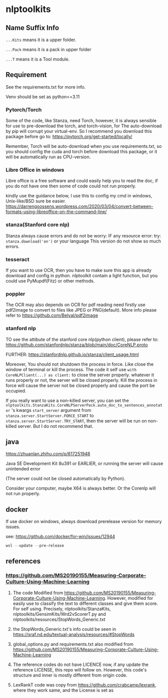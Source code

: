 # nlptoolkits

## Name Suffix Info

```...Kits``` means it is a upper folder.

```...Pack``` means it is a pack in upper folder

```...T``` means it is a Tool module.

## Requirement 

See the requirements.txt for more info. 

Venv should be set as python<=3.11

### Pytorch/Torch

Some of the code, like Stanza, need Torch, however, it is always sensible for
use to pre-download the torch, and torch-vision, for The auto-download by pip
will corrupt your virtual-env. So I recommend you download this package before
go to:
https://pytorch.org/get-started/locally/

Remember, Torch will be auto-download when you use requirements.txt, 
so you should config the cuda and torch before download this package, or it will
be automatically run as CPU-version.

### Libre Office in windows

Libre office is a free software and could easily help you to read the doc, if you do not have one then some of code
could
not run properly.

kindly use the guidance below, I use this to config my cmd in windows, Unix-like/BSD sure be easier.
https://darrengoossens.wordpress.com/2020/03/04/convert-between-formats-using-libreoffice-on-the-command-line/

### stanza(Stanford core nlp)
Stanza always cause errors and do not be worry:
IF any resource error: try:
```stanza.download('en')``` or your language
This version do not show so much errors.


### tesseract
If you want to use OCR, then you have to make sure this app is already download and config in python.
nlptoolkit contain a light function, but you could use PyMupdf(Fitz) or other methods.

### poppler

The OCR may also depends on OCR for pdf reading need firstly use pdf2image to convert to 
files like JPEG or PNG(default). More info please refer to https://github.com/Belval/pdf2image

### stanford nlp
TO see the attibute of the stanford core nlp(python client), please refer to:
https://github.com/stanfordnlp/stanza/blob/main/doc/CoreNLP.proto

FURTHER:
https://stanfordnlp.github.io/stanza/client_usage.html

Moreover, You should not shutdown the process in force. Like close the window of terminal or kill the process.
The code it self use ```with CoreNLPClient(...) as client:``` to close the server properly. whatever it runs
properly or not, the server will be closed properly. 
Kill the process in force will cause the server not be closed properly and cause the port be occupied.

If you really want to use a non-killed server, you can set the 
```nlptoolkits.StanzaKits.CoreNLPServerPack.auto_doc_to_sentences_annotator``` 's kwargs ```start_server``` argument from
```stanza.server.StartServer.FORCE_START``` to ```stanza.server.StartServer.TRY_START```, then the server will be
run on non-killed server. But I do not recommend that.

## java
https://zhuanlan.zhihu.com/p/617251948

Java SE Development Kit 8u391 or EARLIER, or running the server will cause unintended error

(The server could not be closed automatically by Python).

Consider your computer, maybe X64 is always better. Or the Corenlp will not run properly.

## docker

If use docker on windows, always download prerelease version for memory issues.

see: https://github.com/docker/for-win/issues/12944

```powershell
wsl --update --pre-release
```

## references

### https://github.com/MS20190155/Measuring-Corporate-Culture-Using-Machine-Learning

1. The code Modified from https://github.com/MS20190155/Measuring-Corporate-Culture-Using-Machine-Learning. However,
   modified for easily use to classify the text to different classes and give them score. For self using. Precisely,
   nlptoolkits/StanzaKits, nlptoolkits/GensimKits/Wrd2vScorerT.py and nlptoolkits/resources/StopWords_Generic.txt
2. the StopWords_Generic.txt's info could be seen in  https://sraf.nd.edu/textual-analysis/resources/#StopWords
3. global_options.py and requirements.txt also modified
   from https://github.com/MS20190155/Measuring-Corporate-Culture-Using-Machine-Learning
4. The reference codes do not have LICENCE now, if any update the reference LICENSE, this repo will follow on. However,
   this code's structure and inner is mostly different from origin code.

5. LexRankT code was copy from https://github.com/crabcamp/lexrank, where they work same, and the
   License is set as 



